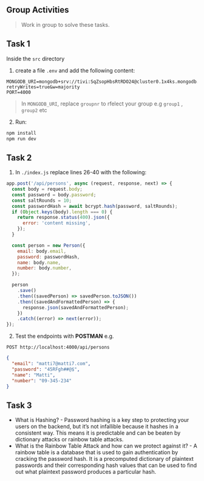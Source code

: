 ## Group Activities

> Work in group to solve these tasks.

## Task 1

Inside the `src` directory

1. create a file `.env` and add the following content:

```text
MONGODB_URI=mongodb+srv://tivi:SqZsopHbsRtRDO24@cluster0.1x4ks.mongodb.net/groupnr?retryWrites=true&w=majority
PORT=4000
```

> In `MONGODB_URI`, replace `groupnr` to rfelect your group e.g `group1` , `group2` etc

2. Run:

```sh
npm install
npm run dev
```

## Task 2

1. In `./index.js` replace lines 26-40 with the following:

```js
app.post('/api/persons', async (request, response, next) => {
  const body = request.body;
  const password = body.password;
  const saltRounds = 10;
  const passwordHash = await bcrypt.hash(password, saltRounds);
  if (Object.keys(body).length === 0) {
    return response.status(400).json({
      error: 'content missing',
    });
  }

  const person = new Person({
    email: body.email,
    password: passwordHash,
    name: body.name,
    number: body.number,
  });

  person
    .save()
    .then((savedPerson) => savedPerson.toJSON())
    .then((savedAndFormattedPerson) => {
      response.json(savedAndFormattedPerson);
    })
    .catch((error) => next(error));
});
```

2. Test the endpoints with **POSTMAN** e.g.

```http
POST http://localhost:4000/api/persons
```

```json
{
  "email": "matti7@matti7.com",
  "password": "45RFgh##@$",
  "name": "Matti",
  "number": "09-345-234"
}
```

## Task 3

- What is Hashing? - Password hashing is a key step to protecting your users on the backend, but it’s not infallible because it hashes in a consistent way. This means it is predictable and can be beaten by dictionary attacks or rainbow table attacks.
- What is the Rainbow Table Attack and how can we protect against it? - A rainbow table is a database that is used to gain authentication by cracking the password hash. It is a precomputed dictionary of plaintext passwords and their corresponding hash values that can be used to find out what plaintext password produces a particular hash.
